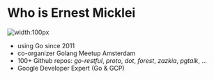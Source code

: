 # Who is Ernest Micklei

![width:100px](img/emicklei_hackers_logo.png)

- using Go since 2011
- co-organizer Golang Meetup Amsterdam
- 100+ Github repos: *go-restful*, *proto*, *dot*, *forest*, *zazkia*, *pgtalk*, ...
- Google Developer Expert (Go & GCP)
